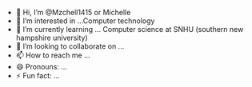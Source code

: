 - 👋 Hi, I’m @Mzchell1415 or Michelle
- 👀 I’m interested in ...Computer technology  
- 🌱 I’m currently learning ... Computer science at SNHU (southern new hampshire university)
- 💞️ I’m looking to collaborate on ...
- 📫 How to reach me ...
- 😄 Pronouns: ...
- ⚡ Fun fact: ...

<!---
Mzchell1415/Mzchell1415 is a ✨ special ✨ repository because its `README.md` (this file) appears on your GitHub profile.
You can click the Preview link to take a look at your changes.
--->
